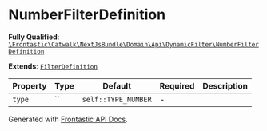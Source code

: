 #  NumberFilterDefinition

**Fully Qualified**: [`\Frontastic\Catwalk\NextJsBundle\Domain\Api\DynamicFilter\NumberFilterDefinition`](../../../../../../src/php/NextJsBundle/Domain/Api/DynamicFilter/NumberFilterDefinition.php)

**Extends**: [`FilterDefinition`](FilterDefinition.md)

Property|Type|Default|Required|Description
--------|----|-------|--------|-----------
`type` | `` | `self::TYPE_NUMBER` | - | 

Generated with [Frontastic API Docs](https://github.com/FrontasticGmbH/apidocs).
